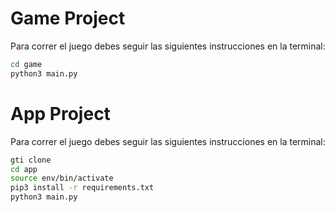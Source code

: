 # Game Project

Para correr el juego debes seguir las siguientes instrucciones en la terminal:

```sh
cd game
python3 main.py
```

# App Project

Para correr el juego debes seguir las siguientes instrucciones en la terminal:

```sh
gti clone
cd app
source env/bin/activate
pip3 install -r requirements.txt    
python3 main.py
```